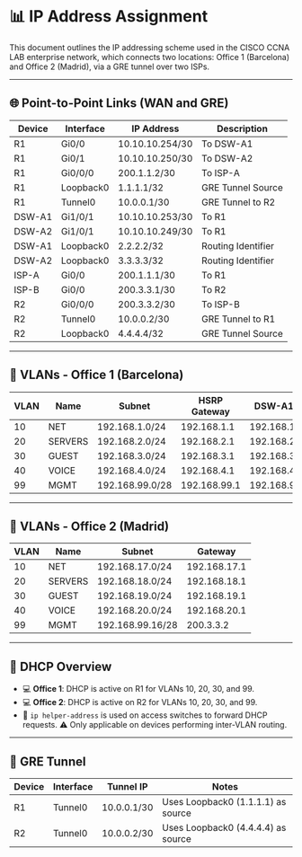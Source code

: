 
# 📊 IP Address Assignment

This document outlines the IP addressing scheme used in the CISCO CCNA LAB enterprise network, which connects two locations: Office 1 (Barcelona) and Office 2 (Madrid), via a GRE tunnel over two ISPs.

---

## 🌐 Point-to-Point Links (WAN and GRE)

| Device  | Interface  | IP Address     | Description                |
|---------|------------|----------------|----------------------------|
| R1      | Gi0/0      | 10.10.10.254/30| To DSW-A1                  |
| R1      | Gi0/1      | 10.10.10.250/30| To DSW-A2                  |
| R1      | Gi0/0/0    | 200.1.1.2/30   | To ISP-A                   |
| R1      | Loopback0  | 1.1.1.1/32     | GRE Tunnel Source          |
| R1      | Tunnel0    | 10.0.0.1/30    | GRE Tunnel to R2           |
| DSW-A1  | Gi1/0/1    | 10.10.10.253/30| To R1                      |
| DSW-A2  | Gi1/0/1    | 10.10.10.249/30| To R1                      |
| DSW-A1  | Loopback0  | 2.2.2.2/32     | Routing Identifier         |
| DSW-A2  | Loopback0  | 3.3.3.3/32     | Routing Identifier         |
| ISP-A   | Gi0/0      | 200.1.1.1/30   | To R1                      |
| ISP-B   | Gi0/0      | 200.3.3.1/30   | To R2                      |
| R2      | Gi0/0/0    | 200.3.3.2/30   | To ISP-B                   |
| R2      | Tunnel0    | 10.0.0.2/30    | GRE Tunnel to R1           |
| R2      | Loopback0  | 4.4.4.4/32     | GRE Tunnel Source          |

---

## 🧙 VLANs - Office 1 (Barcelona)

| VLAN | Name    | Subnet            | HSRP Gateway   | DSW-A1 IP      | DSW-A2 IP      |
|------|---------|-------------------|----------------|----------------|----------------|
| 10   | NET     | 192.168.1.0/24    | 192.168.1.1    | 192.168.1.2    | 192.168.1.3    |
| 20   | SERVERS | 192.168.2.0/24    | 192.168.2.1    | 192.168.2.2    | 192.168.2.3    |
| 30   | GUEST   | 192.168.3.0/24    | 192.168.3.1    | 192.168.3.2    | 192.168.3.3    |
| 40   | VOICE   | 192.168.4.0/24    | 192.168.4.1    | 192.168.4.2    | 192.168.4.3    |
| 99   | MGMT    | 192.168.99.0/28   | 192.168.99.1   | 192.168.99.2   | 192.168.99.3   |

---

## 🧙 VLANs - Office 2 (Madrid)

| VLAN | Name    | Subnet            | Gateway        |
|------|---------|-------------------|----------------|
| 10   | NET     | 192.168.17.0/24   | 192.168.17.1   |
| 20   | SERVERS | 192.168.18.0/24   | 192.168.18.1   |
| 30   | GUEST   | 192.168.19.0/24   | 192.168.19.1   |
| 40   | VOICE   | 192.168.20.0/24   | 192.168.20.1   |
| 99   | MGMT    | 192.168.99.16/28  | 200.3.3.2      |

---

## 🎯 DHCP Overview

- 💻 **Office 1**: DHCP is active on R1 for VLANs 10, 20, 30, and 99.
- 💻 **Office 2**: DHCP is active on R2 for VLANs 10, 20, 30, and 99.
- 📢 `ip helper-address` is used on access switches to forward DHCP requests. ⚠️ Only applicable on devices performing inter-VLAN routing.

---

## 🚀 GRE Tunnel

| Device | Interface | Tunnel IP   | Notes                               |
|--------|-----------|-------------|-------------------------------------|
| R1     | Tunnel0   | 10.0.0.1/30 | Uses Loopback0 (1.1.1.1) as source  |
| R2     | Tunnel0   | 10.0.0.2/30 | Uses Loopback0 (4.4.4.4) as source  |
